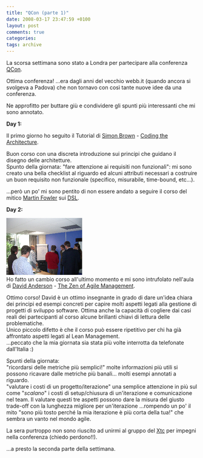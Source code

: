 ```yaml
---
title: "QCon (parte 1)"
date: 2008-03-17 23:47:59 +0100
layout: post
comments: true
categories:
tags: archive
---
```


La scorsa settimana sono stato a Londra per partecipare alla conferenza [QCon](http://jaoo.dk/london-2008/conference/).

Ottima conferenza! ...era dagli anni del vecchio webb.it (quando ancora si svolgeva a Padova) che non tornavo con così tante nuove idee da una conferenza.

Ne approfitto per buttare giù e condividere gli spunti più interessanti che mi sono annotato.
<!--more-->

**Day 1:**

Il primo giorno ho seguito il Tutorial di [Simon Brown](http://www.simongbrown.com/blog/) - [Coding the Architecture](http://jaoo.dk/london-2008/presentation/Coding+the+Architecture%3A+From+Developer+To+Architect).

Buon corso con una discreta introduzione sui principi che guidano il disegno delle architetture.  
Spunto della giornata: "fare attenzione ai requisiti non funzionali": mi sono creato una bella checklist al riguardo ed alcuni attributi necessari a costruire un buon requisito non funzionale (specifico, misurabile, time-bound, etc...).

...però un po' mi sono pentito di non essere andato a seguire il corso del mitico [Martin Fowler](http://martinfowler.com/) sui [DSL](http://en.wikipedia.org/wiki/Domain-specific_programming_language).

**Day 2:**

[![David Anderson tutorial - Working on real examples](/assets/images/posts_2008_qcon/imgp1698t.jpg)](/assets/images/posts_2008_qcon/imgp1698.jpg)  
Ho fatto un cambio corso all'ultimo momento e mi sono intrufolato nell'aula di [David Anderson](http://www.agilemanagement.net/) - [The Zen of Agile Management](http://jaoo.dk/london-2008/presentation/The+Zen+of+Agile+Management).  

Ottimo corso! David è un ottimo insegnante in grado di dare un'idea chiara dei principi ed esempi concreti per capire molti aspetti legati alla gestione di progetti di sviluppo software. Ottima anche la capacità di cogliere dai casi reali dei partecipanti al corso alcune brillanti chiavi di lettura delle problematiche.  
Unico piccolo difetto è che il corso può essere ripetitivo per chi ha già affrontato aspetti legati al Lean Management.  
...peccato che la mia giornata sia stata più volte interrotta da telefonate dall'Italia :)

Spunti della giornata:  
"ricordarsi delle metriche più semplici!" molte informazioni più utili si possono ricavare dalle metriche più banali... molti esempi annotati a riguardo.  
"valutare i costi di un progetto/iterazione" una semplice attenzione in più sul come "_scalano_" i costi di setup/chiusura di un'iterazione e comunicazione nel team. Il valutare questi tre aspetti possono dare la misura del giusto trade-off con la lunghezza migliore per un'iterazione ...rompendo un po' il mito "sono più tosto perché la mia iterazione è più corta della tua!" che sembra un vanto nel mondo agile.

La sera purtroppo non sono riuscito ad unirmi al gruppo del [Xtc](http://www.xpdeveloper.net/xpdwiki/Wiki.jsp?page=XtC) per impegni nella conferenza (chiedo perdono!!).

...a presto la seconda parte della settimana.
